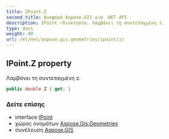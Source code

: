 ```yaml
---
title: IPoint.Z
second_title: Αναφορά Aspose.GIS για .NET API
description: IPoint ιδιοκτησία. Λαμβάνει τη συντεταγμένη z.
type: docs
weight: 40
url: /el/net/aspose.gis.geometries/ipoint/z/
---
```

## IPoint.Z property

Λαμβάνει τη συντεταγμένη z.

```csharp
public double Z { get; }
```

### Δείτε επίσης

* interface [IPoint](../)
* χώρος ονομάτων [Aspose.Gis.Geometries](../../ipoint/)
* συνέλευση [Aspose.GIS](../../../)


